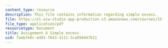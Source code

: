 ```yaml
---
content_type: resource
description: This file contains information regarding simple excess.
file: https://ol-ocw-studio-app-production.s3.amazonaws.com/courses/15-067-competitive-decision-making-and-negotiation-spring-2011/faeb7e6ce491f64331113ca956447b11_MIT15_067S11_assgn06excess.pdf
file_type: application/pdf
resourcetype: Document
title: Assignment 6 Simple excess
uid: faeb7e6c-e491-f643-3111-3ca956447b11
---
```

